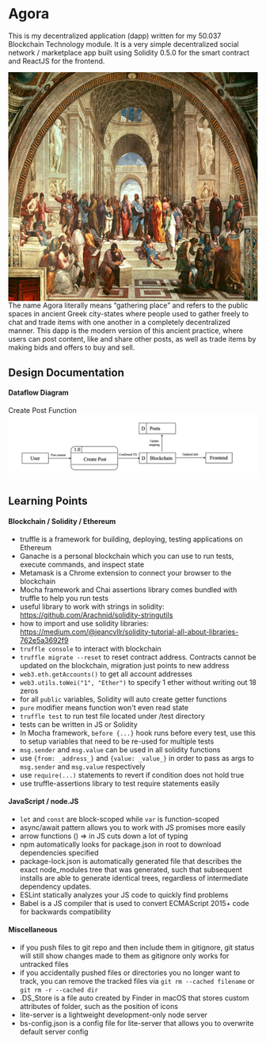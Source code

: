 # Agora
This is my decentralized application (dapp) written for my 50.037 Blockchain Technology module. It is a very simple decentralized social network / marketplace app built using Solidity 0.5.0 for the smart contract and ReactJS for the frontend.   

<img src="https://github.com/aidenchia/dapp/blob/master/public/agora.jpg" width="700" height="462.5" align="center">
The name Agora literally means “gathering place” and refers to the public spaces in ancient Greek city-states where people used to gather freely to chat and trade items with one another in a completely decentralized manner. This dapp is the modern version of this ancient practice, where users can post content, like and share other posts, as well as trade items by making bids and offers to buy and sell. 

## Design Documentation

#### Dataflow Diagram
Create Post Function
![Data Flow Diagram](https://github.com/aidenchia/dapp/blob/master/public/DFD.png)


## Learning Points

#### Blockchain / Solidity / Ethereum
* truffle is a framework for building, deploying, testing applications on Ethereum
* Ganache is a personal blockchain which you can use to run tests, execute commands, and inspect state
* Metamask is a Chrome extension to connect your browser to the blockchain
* Mocha framework and Chai assertions library comes bundled with truffle to help you run tests
* useful library to work with strings in solidity: https://github.com/Arachnid/solidity-stringutils 
* how to import and use solidity libraries: https://medium.com/@jeancvllr/solidity-tutorial-all-about-libraries-762e5a3692f9
* `truffle console` to interact with blockchain
* `truffle migrate --reset` to reset contract address. Contracts cannot be updated on the blockchain, migration just points to new address
* `web3.eth.getAccounts()` to get all account addresses
* `web3.utils.toWei("1", "Ether")` to specify 1 ether without writing out 18 zeros
* for all `public` variables, Solidity will auto create getter functions 
* `pure` modifier means function won't even read state
* `truffle test` to run test file located under /test directory
* tests can be written in JS or Solidity
* In Mocha framework, `before {...}` hook runs before every test, use this to setup variables that need to be re-used for multiple tests
* `msg.sender` and `msg.value` can be used in all solidity functions
* use `{from: _address_}` and `{value: _value_}` in order to pass as args to `msg.sender` and `msg.value` respectively
* use `require(...)` statements to revert if condition does not hold true
* use truffle-assertions library to test require statements easily

#### JavaScript / node.JS
* `let` and `const` are block-scoped while `var` is function-scoped
* async/await pattern allows you to work with JS promises more easily
* arrow functions () => in JS cuts down a lot of typing
* npm automatically looks for package.json in root to download dependencies specified
* package-lock.json is automatically generated file that describes the exact node_modules tree that was generated, such that subsequent installs are able to generate identical trees, regardless of intermediate dependency updates.
* ESLint statically analyzes your JS code to quickly find problems
* Babel is a JS compiler that is used to convert ECMAScript 2015+ code for backwards compatibility

#### Miscellaneous
* if you push files to git repo and then include them in gitignore, git status will still show changes made to them as gitignore only works for untracked files 
* if you accidentally pushed files or directories you no longer want to track, you can remove the tracked files via `git rm --cached filename` or `git rm -r --cached dir`
* .DS_Store is a file auto created by Finder in macOS that stores custom attributes of folder, such as the position of icons
* lite-server is a lightweight development-only node server
* bs-config.json is a config file for lite-server that allows you to overwrite default server config 
